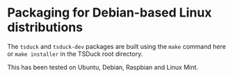# Packaging for Debian-based Linux distributions

The `tsduck` and `tsduck-dev` packages are built using the `make`
command here or `make installer` in the TSDuck root directory.

This has been tested on Ubuntu, Debian, Raspbian and Linux Mint.
